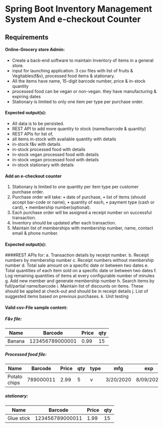 # Spring Boot Inventory Management System And e-checkout Counter

## Requirements

#### Online-Grocery store Admin:
- Create a back-end software to maintain Inventory of items in a general store.
- input for launching application: 3 csv files with list of fruits & Vegitables(f&v), processed food items & stationary.
- All the items have name, 15-digit barcode number, price & in-stock quantity
- processed food can be vegan or non-vegan. they have manufacturing & expiring dates
- Stationary is limited to only one item per type per purchase order.

#### Expected output(s):
- All data is to be persisted.
- REST API to add more quantity to stock (name/barcode & quantity)
- REST APIs for list of,
- all items in-stock with available quantity with details
- in-stock f&v with details
- in-stock processed food with details
- in-stock vegan processed food with details
- in-stock vegan processed food with details
- in-stock stationary with details

#### Add an e-checkout counter 

1.	Stationary is limited to one quantity per item type per customer purchase order.
2.	Purchase order will take:
•	date of purchase, 
•	list of items (should accept bar-code or name), 
•	quantity of each, 
•	payment type (cash or card), 
•	membership number(optional).
3.	Each purchase order will be assigned a receipt number on successful transaction.
4.	Inventory should be updated after each transaction.
5.	Maintain list of memberships with membership number, name, contact email & phone number.

#### Expected output(s):
####REST APIs for:
a.	Transaction details by receipt number.
b.	Receipt numbers by membership number
c.	Receipt numbers without membership number
d.	Total sale amount on a specific date or between two dates
e.	Total quantities of each item sold on a specific date or between two dates
f.	Log remaining quantities of items at every configurable number of minutes
g.	Add new member and generate membership number
h.	Search items by full/partial name/barcode 
i.	Maintain list of discounts on items. These should be applied at check-out and should be in receipt details
j.	List of suggested items based on previous purchases.
k.	Unit testing


#### Valid csv-File sample content:
##### F&v file:
|Name                                   | Barcode                               |Price      |qty|
|---------------------------------------|---------------------------------------|-----------|---|
|Banana                                 |123456789000001                        |0.99       | 15|

##### Processed food file:
|Name                                   |Barcode                                |Price      |qty         |type       |mfg                        |exp      |
|---------------------------------------|---------------------------------------|-----------|------------|-----------|---------------------------|---------|
|Potato chips                           |789000011                              |2.99       |5           |v          |3/20/2020                  |8/09/2020|

##### stationary:
|Name                                   |Barcode                                |Price      |qty|
|---------------------------------------|---------------------------------------|-----------|---|
|Glue stick                             |123456789000011                        |1.99       |15 |

